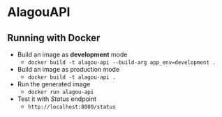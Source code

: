 # AlagouAPI

## Running with Docker
- Build an image as **development** mode
  - `docker build -t alagou-api --build-arg app_env=development .`
- Build an image as production mode
  - `docker build -t alagou-api .`
- Run the generated image
  - `docker run alagou-api`
- Test it with _Status_ endpoint
  - `http://localhost:8080/status`
